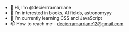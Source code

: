 - 👋 Hi, I’m @decierrramarriane
- 👀 I’m interested in books, AI fields, astronomyyy
- 🌱 I’m currently learning CSS and JavaScript
- 📫 How to reach me - decierramarriane12@gmail.com

<!---
decierrramarriane/decierrramarriane is a ✨ special ✨ repository because its `README.md` (this file) appears on your GitHub profile.
--->
